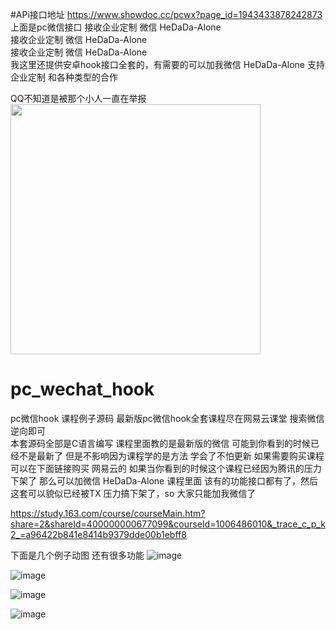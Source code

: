 #APi接口地址
https://www.showdoc.cc/pcwx?page_id=1943433878242873
上面是pc微信接口
接收企业定制 微信 HeDaDa-Alone  
接收企业定制 微信 HeDaDa-Alone  
接收企业定制 微信 HeDaDa-Alone  
我这里还提供安卓hook接口全套的，有需要的可以加我微信 HeDaDa-Alone  支持企业定制 和各种类型的合作   

QQ不知道是被那个小人一直在举报  
<img src="https://github.com/hedada-hc/pc_wechat_hook/blob/master/20190913112013.jpg" width="400">
# pc_wechat_hook  
pc微信hook 课程例子源码 最新版pc微信hook全套课程尽在网易云课堂 搜索微信逆向即可  
本套源码全部是C语言编写 课程里面教的是最新版的微信 可能到你看到的时候已经不是最新了 但是不影响因为课程学的是方法 学会了不怕更新
如果需要购买课程 可以在下面链接购买 网易云的 如果当你看到的时候这个课程已经因为腾讯的压力下架了 那么可以加微信 HeDaDa-Alone
课程里面 该有的功能接口都有了，然后 这套可以貌似已经被TX 压力搞下架了，so 大家只能加我微信了

https://study.163.com/course/courseMain.htm?share=2&shareId=400000000677099&courseId=1006486010&_trace_c_p_k2_=a96422b841e8414b9379dde00b1ebff8

下面是几个例子动图 还有很多功能 
![image](https://github.com/hedada-hc/pc_wechat_hook/blob/master/%E9%83%A8%E5%88%86%E6%95%88%E6%9E%9C%E5%9B%BE4.png)

![image](https://github.com/hedada-hc/pc_wechat_hook/blob/master/%E9%83%A8%E5%88%86%E6%95%88%E6%9E%9C%E5%9B%BE1.gif)
 
![image](https://github.com/hedada-hc/pc_wechat_hook/blob/master/%E9%83%A8%E5%88%86%E6%95%88%E6%9E%9C%E5%9B%BE2.gif)
  
![image](https://github.com/hedada-hc/pc_wechat_hook/blob/master/%E9%83%A8%E5%88%86%E6%95%88%E6%9E%9C%E5%9B%BE3.gif)
